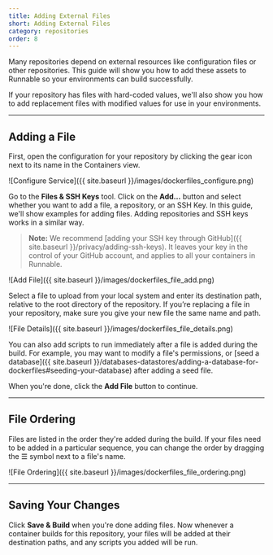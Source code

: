 ```yaml
---
title: Adding External Files
short: Adding External Files
category: repositories
order: 8
---
```


Many repositories depend on external resources like configuration files or other repositories. This guide will show you how to add these assets to Runnable so your environments can build successfully.

If your repository has files with hard-coded values, we'll also show you how to add replacement files with modified values for use in your environments.

---

## Adding a File

First, open the configuration for your repository by clicking the gear icon next to its name in the Containers view.

![Configure Service]({{ site.baseurl }}/images/dockerfiles_configure.png)

Go to the **Files & SSH Keys** tool. Click on the **Add…** button and select whether you want to add a file, a repository, or an SSH Key. In this guide, we'll show examples for adding files. Adding repositories and SSH keys works in a similar way.

> **Note:** We recommend [adding your SSH key through GitHub]({{ site.baseurl }}/privacy/adding-ssh-keys). It leaves your key in the control of your GitHub account, and applies to all your containers in Runnable.

![Add File]({{ site.baseurl }}/images/dockerfiles_file_add.png)

Select a file to upload from your local system and enter its destination path, relative to the root directory of the repository. If you’re replacing a file in your repository, make sure you give your new file the same name and path.

![File Details]({{ site.baseurl }}/images/dockerfiles_file_details.png)

You can also add scripts to run immediately after a file is added during the build. For example, you may want to modify a file's permissions, or [seed a database]({{ site.baseurl }}/databases-datastores/adding-a-database-for-dockerfiles#seeding-your-database) after adding a seed file.

When you're done, click the **Add File** button to continue.

---

## File Ordering

Files are listed in the order they're added during the build. If your files need to be added in a particular sequence, you can change the order by dragging the ☰ symbol next to a file's name.

![File Ordering]({{ site.baseurl }}/images/dockerfiles_file_ordering.png)

---

## Saving Your Changes

Click **Save & Build** when you're done adding files. Now whenever a container builds for this repository, your files will be added at their destination paths, and any scripts you added will be run.
